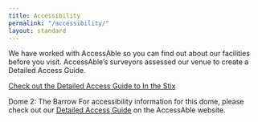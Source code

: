 ```yaml
---
title: Accessibility
permalink: "/accessibility/"
layout: standard
---
```


We have worked with AccessAble so you can find out about our facilities before you visit. AccessAble’s surveyors assessed our venue to create a Detailed Access Guide. 

[Check out the Detailed Access Guide to In the Stix
]([https://www.accessable.co.uk/england/access-guides/in-the-stix](https://www.accessable.co.uk/england/access-guides/in-the-stix))

Dome 2: The Barrow
For accessibility information for this dome, please check out our [Detailed Access Guide]([https://www.accessable.co.uk/england/access-guides/in-the-stix-the-barrow](https://www.accessable.co.uk/england/access-guides/in-the-stix-the-barrow)) on the AccessAble website.